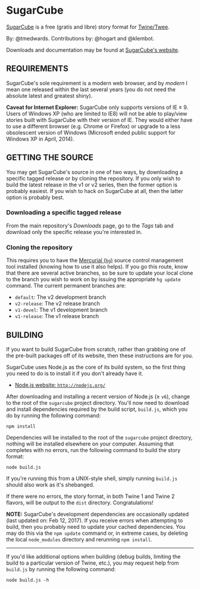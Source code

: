 # SugarCube #
[SugarCube](http://www.motoslave.net/sugarcube/ "http://www.motoslave.net/sugarcube/") is a free (gratis and libre) story format for [Twine/Twee](http://twinery.org/ "http://twinery.org/").

By: @tmedwards.  Contributions by: @hogart and @klembot.

Downloads and documentation may be found at [SugarCube's website](http://www.motoslave.net/sugarcube/ "http://www.motoslave.net/sugarcube/").

## REQUIREMENTS ##

SugarCube's sole requirement is a modern web browser, and by *modern* I mean one released within the last several years (you do not need the absolute latest and greatest shiny).

**Caveat for Internet Explorer:** SugarCube only supports versions of IE ≥ 9.  Users of Windows XP (who are limited to IE8) will not be able to play/view stories built with SugarCube with their version of IE.  They would either have to use a different browser (e.g. Chrome or Firefox) or upgrade to a less obsolescent version of Windows (Microsoft ended public support for Windows XP in April, 2014).

## GETTING THE SOURCE ##

You may get SugarCube's source in one of two ways, by downloading a specific tagged release or by cloning the repository.  If you only wish to build the latest release in the v1 or v2 series, then the former option is probably easiest.  If you wish to hack on SugarCube at all, then the latter option is probably best.

### Downloading a specific tagged release ###

From the main repository's *Downloads* page, go to the *Tags* tab and download only the specific release you're interested in.

### Cloning the repository ###

This requires you to have the [Mercurial (`hg`)](http://mercurial.selenic.com/ "http://mercurial.selenic.com/") source control management tool installed (knowing how to use it also helps).  If you go this route, know that there are several active branches, so be sure to update your local clone to the branch you wish to work on by issuing the appropriate `hg update` command.  The current permanent branches are:

- `default`: The v2 development branch
- `v2-release`: The v2 release branch
- `v1-devel`: The v1 development branch
- `v1-release`: The v1 release branch

## BUILDING ##

If you want to build SugarCube from scratch, rather than grabbing one of the pre-built packages off of its website, then these instructions are for you.

SugarCube uses Node.js as the core of its build system, so the first thing you need to do is to install it if you don't already have it.

- [Node.js website: `http://nodejs.org/`](http://nodejs.org/ "http://nodejs.org/")

After downloading and installing a recent version of Node.js (≥ `v6`), change to the root of the `sugarcube` project directory.  You'll now need to download and install dependencies required by the build script, `build.js`, which you do by running the following command:

```
npm install
```

Dependencies will be installed to the root of the `sugarcube` project directory, nothing will be installed elsewhere on your computer.  Assuming that completes with no errors, run the following command to build the story format:

```
node build.js
```

If you're running this from a UNIX-style shell, simply running `build.js` should also work as it's shebanged.

If there were no errors, the story format, in both Twine 1 and Twine 2 flavors, will be output to the `dist` directory.  Congratulations!

**NOTE:** SugarCube's development dependencies are occasionally updated (last updated on: Feb 12, 2017).  If you receive errors when attempting to build, then you probably need to update your cached dependencies.  You may do this via the `npm update` command or, in extreme cases, by deleting the local `node_modules` directory and rerunning `npm install`.

----

If you'd like additional options when building (debug builds, limiting the build to a particular version of Twine, etc.), you may request help from `build.js` by running the following command:

```
node build.js -h
```

